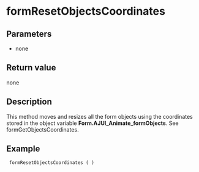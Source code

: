 ﻿<!-- formResetObjectsCoordinates ( )  -->

# formResetObjectsCoordinates

## Parameters

 *  none

## Return value

none

## Description

This method moves and resizes all the form objects using the coordinates stored in the object variable **Form.AJUI_Animate_formObjects**. See formGetObjectsCoordinates.

## Example

```
 formResetObjectsCoordinates ( )
```
